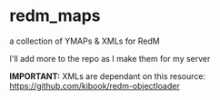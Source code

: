 # redm_maps
a collection of YMAPs &amp; XMLs for RedM

I'll add more to the repo as I make them for my server


**IMPORTANT:**
XMLs are dependant on this resource:
https://github.com/kibook/redm-objectloader
